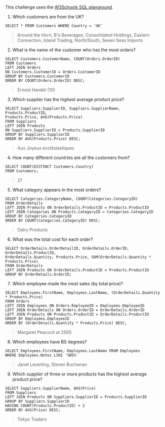 This challenge uses the [W3Schools SQL playground](http://www.w3schools.com/sql/trysql.asp?filename=trysql_select_all).

1. Which customers are from the UK?
~~~
SELECT * FROM Customers WHERE Country = 'UK'
~~~
> Around the Horn, B's Beverages, Consolidated Holdings, Eastern Connection,
Island Trading, North/South, Seven Seas Imports

2. What is the name of the customer who has the most orders?
~~~
SELECT Customers.CustomerName, COUNT(Orders.OrderID)
FROM Customers
LEFT JOIN Orders
ON Customers.CustomerID = Orders.CustomerID
GROUP BY Customers.CustomerID
ORDER BY COUNT(Orders.OrderID) DESC;
~~~
> Ernest Handel (10)

3. Which supplier has the highest average product price?
~~~
SELECT Suppliers.SupplierID, Suppliers.SupplierName, Products.ProductID,
Products.Price, AVG(Products.Price)
FROM Suppliers
LEFT JOIN Products
ON Suppliers.SupplierID = Products.SupplierID
GROUP BY Suppliers.SupplierID
ORDER BY AVG(Products.Price) DESC;
~~~
>Aux Joyeux ecclésiastiques

4. How many different countries are all the customers from?
~~~
SELECT COUNT(DISTINCT Customers.Country)
FROM Customers;
~~~
> 21

5. What category appears in the most orders?
~~~
SELECT Categories.CategoryName, COUNT(Categories.CategoryID)
FROM OrderDetails
LEFT JOIN Products ON OrderDetails.ProductID = Products.ProductID
LEFT JOIN Categories ON Products.CategoryID = Categories.CategoryID
GROUP BY Categories.CategoryID
ORDER BY COUNT(Categories.CategoryID) DESC;
~~~
> Dairy Products

6. What was the total cost for each order?
~~~
SELECT OrderDetails.OrderDetailID, OrderDetails.OrderID, OrderDetails.ProductID,
OrderDetails.Quantity, Products.Price, SUM(OrderDetails.Quantity * Products.Price)
FROM OrderDetails
LEFT JOIN Products ON OrderDetails.ProductID = Products.ProductID
GROUP BY OrderDetails.OrderID;
~~~

7. Which employee made the most sales (by total price)?
~~~
SELECT Employees.FirstName, Employees.LastName, (OrderDetails.Quantity * Products.Price)
FROM Orders
LEFT JOIN Employees ON Orders.EmployeeID = Employees.EmployeeID
LEFT JOIN OrderDetails ON Orders.OrderID = OrderDetails.OrderID
LEFT JOIN Products ON Products.ProductID = OrderDetails.ProductID
GROUP BY Employees.EmployeeID
ORDER BY (OrderDetails.Quantity * Products.Price) DESC;
~~~
> Margaret Peacock at 2565

8. Which employees have BS degrees?
~~~
SELECT Employees.FirstName, Employees.LastName FROM Employees
WHERE Employees.Notes LIKE '%BS%'
~~~
> Janet Leverling, Steven Buchanan

9. Which supplier of three or more products has the highest average product price?
~~~
SELECT Suppliers.SupplierName, AVG(Price)
FROM Suppliers
LEFT JOIN Products ON Suppliers.SupplierID = Products.SupplierID
GROUP BY Suppliers.SupplierID
HAVING COUNT(Products.ProductID) > 2
ORDER BY AVG(Price) DESC;
~~~
> Tokyo Traders
